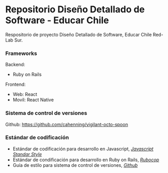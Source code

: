 # Repositorio Diseño Detallado de Software - Educar Chile

Respositorio de proyecto Diseño Detallado de Software, Educar Chile Red-Lab Sur.

### Frameworks

Backend:
- Ruby on Rails

Frontend:
- Web: React
- Movil: React Native

### Sistema de control de versiones

Github: https://github.com/cahenning/vigilant-octo-spoon

### Estándar de codificación

- Estándar de codificación para desarrollo en Javascript, *[Javascript Standar Style]*
- Estándar de condificación para desarrollo en Ruby on Rails, *[Rubocop]*
- Guía de estilo para sistema de control de versiones, *[Github]*

[//]: #
[Javascript Standar Style]: https://standardjs.com/rules.html
[Rubocop]: https://github.com/github/rubocop-github/blob/master/STYLEGUIDE.md
[Github]:  https://github.com/agis/git-style-guide
